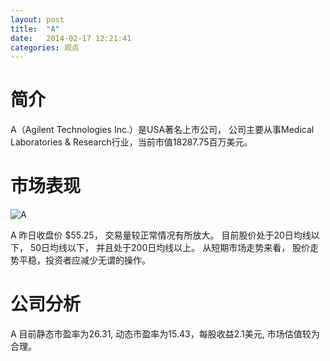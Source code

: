 ```yaml
---
layout: post
title:  "A"
date:   2014-02-17 12:21:41
categories: 观点
---
```


# 简介
A（Agilent Technologies Inc.）是USA著名上市公司，
公司主要从事Medical Laboratories & Research行业，当前市值18287.75百万美元。

# 市场表现

![A](http://finviz.com/chart.ashx?t=A&ty=c&ta=1&p=d&s=l)

A 昨日收盘价 $55.25，
交易量较正常情况有所放大。
目前股价处于20日均线以下，
50日均线以下，
并且处于200日均线以上。
从短期市场走势来看，
股价走势平稳，投资者应减少无谓的操作。

# 公司分析
A 目前静态市盈率为26.31, 动态市盈率为15.43，每股收益2.1美元,
市场估值较为合理。
